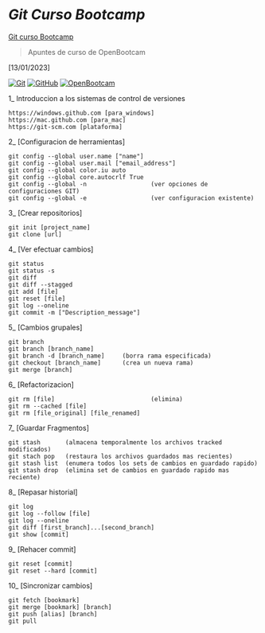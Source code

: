 # *Git Curso Bootcamp*

[Git curso Bootcamp]()

> Apuntes de curso de OpenBootcam



[13/01/2023]

[![Git](https://img.shields.io/badge/Git-2.37+-f14e32?style=for-the-badge&logo=git&logoColor=white&labelColor=101010)](https://git-scm.com/)
[![GitHub](https://img.shields.io/badge/GitHub-Web-blue?style=for-the-badge&logo=github&logoColor=white&labelColor=101010)](https://github.com/)
[![OpenBootcam](https://img.shields.io/badge/OpenBootcamp-Web-blue?style=for-the-badge&logo=openbootcamp&logoColor=White%labelColor=101010)](https://open-bootcamp.com/) 

1_ Introduccion a los sistemas de control de versiones

    https://windows.github.com [para_windows]
    https://mac.github.com [para_mac]
    https://git-scm.com [plataforma]

2_  [Configuracion de herramientas]

    git config --global user.name ["name"]
    git config --global user.mail ["email_address"]
    git config --global color.iu auto
    git config --global core.autocrlf True
    git config --global -n                  (ver opciones de configuraciones GIT)
    git config --global -e                  (ver configuracion existente)

3_ [Crear repositorios]

    git init [project_name]
    git clone [url]

4_ [Ver efectuar cambios]

    git status
    git status -s
    git diff
    git diff --stagged
    git add [file]
    git reset [file]
    git log --oneline
    git commit -m ["Description_message"]

5_ [Cambios grupales]

    git branch
    git branch [branch_name]
    git branch -d [branch_name]     (borra rama especificada)
    git checkout [branch_name]      (crea un nueva rama)
    git merge [branch]

6_ [Refactorizacion]

    git rm [file]                           (elimina)
    git rm --cached [file]
    git rm [file_original] [file_renamed]

7_ [Guardar Fragmentos]

    git stash       (almacena temporalmente los archivos tracked modificados)
    git stach pop   (restaura los archivos guardados mas recientes)
    git stash list  (enumera todos los sets de cambios en guardado rapido)
    git stash drop  (elimina set de cambios en guardado rapido mas reciente)

8_ [Repasar historial]

    git log
    git log --follow [file]
    git log --oneline
    git diff [first_branch]...[second_branch]
    git show [commit]

9_ [Rehacer commit]

    git reset [commit]
    git reset --hard [commit]

10_ [Sincronizar cambios]

    git fetch [bookmark]
    git merge [bookmark] [branch]
    git push [alias] [branch]
    git pull
